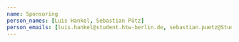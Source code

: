 ```yaml
---
name: Sponsoring
person_names: [Luis Hankel, Sebastian Pütz]
person_emails: [luis.hankel@student.htw-berlin.de, sebastian.puetz@Student.HTW-Berlin.de]
---
```

